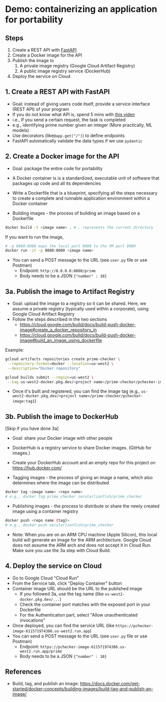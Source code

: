 # Demo: containerizing an application for portability
## Steps
1. Create a REST API with [FastAPI](https://fastapi.tiangolo.com/)
2. Create a Docker image for the API
3. Publish the image to
   1. A private image registry (Google Cloud Artifact Registry)
   2. A public image registry service (DockerHub)
4. Deploy the service on Cloud

## 1. Create a REST API with FastAPI
- Goal: instead of giving users code itself, provide a service interface (REST API) of your program
- If you do not know what API is, spend 5 mins with [this video](https://www.youtube.com/watch?v=-mN3VyJuCjM)
- i.e., If you send a certain request, the task is completed
- e.g., identifying prime number given an integer (More practically, ML models)
- Use decorators (like```@app.get("/")```) to define endpoints
- FastAPI automatically validate the data types if we use ```pydantic```

## 2. Create a Docker image for the API
- Goal: package the entire code for portability
- A Docker container is is a standardized, executable unit of software that packages up code and all its dependencies
- Write a Dockerfile that is a blueprint, specifying all the steps necessary to create a complete and runnable application environment within a Docker container

- Building images - the process of building an image based on a Dockerfile
```bash
docker build -t <image name> . # . represents the current directory
```
If you want to run the image,

```bash
# -p 8080:8080 maps the local port 8080 to the VM port 8080
docker run -it -p 8080:8080 <image name>
```

- You can send a POST message to the URL (see ```user.py``` file or use Postman)
  - Endpoint: ```http://0.0.0.0:8080/prime```
  - Body needs to be a JSON ```{"number" : 10}```

## 3a. Publish the image to Artifact Registry
- Goal: upload the image to a registry so it can be shared. Here, we assume a private registry (typically used within a corporate), using Google Cloud Artifact Registry
- Follow the steps described in the two sections
    - https://cloud.google.com/build/docs/build-push-docker-image#create_a_docker_repository_in
    - https://cloud.google.com/build/docs/build-push-docker-image#build_an_image_using_dockerfile

Example:
```bash
gcloud artifacts repositories create prime-checker \
 --repository-format=docker --location=us-west2 \
 --description="Docker repository"

gcloud builds submit --region=us-west2 \
 --tag us-west2-docker.pkg.dev/<project name>/prime-checker/pchecker-image:tag1
```
- Once it's built and registered, you can find the image tag (e.g., ```us-west2-docker.pkg.dev/<project name>/prime-checker/pchecker-image:tag1```)

## 3b. Publish the image to DockerHub 
[Skip if you have done 3a]
- Goal: share your Docker image with other people
- DockerHub is a registry service to share Docker images. (GitHub for images.)
- Create your DockerHub account and an empty repo for this project on https://hub.docker.com/

- Tagging images - the process of giving an image a name, which also determines where the image can be distributed
```bash
docker tag <image name> <repo name>
# e.g., docker tag prime_checker secularlionfish/prime_checker
```
- Publishing images - the process to distribute or share the newly created image using a container registry
```bash
docker push <repo name (tag)>
# e.g., docker push secularlionfish/prime_checker  
```

- Note: When you are on an ARM CPU machine (Apple Silicon), this local build will generate an image for the ARM architecture. Google Cloud does not assume the ARM arch and does not accept it in Cloud Run. Make sure you use the 3a step with Cloud Build.

## 4. Deploy the service on Cloud
- Go to Google Cloud "Cloud Run"
- From the Service tab, click "Deploy Container" button
- Container image URL should be the URL to the published image 
  - If you followed 3a, use the tag name (like ```us-west2-docker.pkg.dev/...```)
  - Check the container port matches with the exposed port in your Dockerfile
  - For the Authentication part, select "Allow unauthenticated invocations"
- Once deployed, you can find the service URL (like ```https://pchecker-image-611571974386.us-west2.run.app```)
- You can send a POST message to the URL (see ```user.py``` file or use Postman)
  - Endpoint: ```https://pchecker-image-611571974386.us-west2.run.app/prime``` 
  - Body needs to be a JSON ```{"number" : 10}```

## References
- Build, tag, and publish an image: https://docs.docker.com/get-started/docker-concepts/building-images/build-tag-and-publish-an-image/